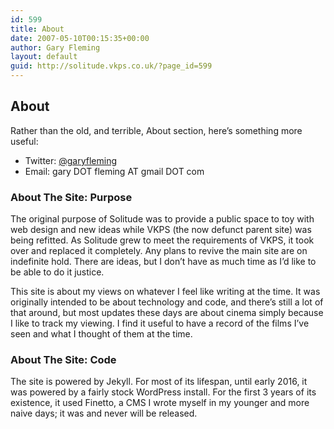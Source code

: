 ```yaml
---
id: 599
title: About
date: 2007-05-10T00:15:35+00:00
author: Gary Fleming
layout: default
guid: http://solitude.vkps.co.uk/?page_id=599
---
```


## About

Rather than the old, and terrible, About section, here&#8217;s something more useful:

  * Twitter: [@garyfleming](http://twitter.com/garyfleming)
  * Email: gary DOT fleming AT gmail DOT com

### About The Site: Purpose

The original purpose of Solitude was to provide a public space to toy with web design and new ideas while VKPS (the now defunct parent site) was being refitted. As Solitude grew to meet the requirements of VKPS, it took over and replaced it completely. Any plans to revive the main site are on indefinite hold. There are ideas, but I don&#8217;t have as much time as I&#8217;d like to be able to do it justice.

This site is about my views on whatever I feel like writing at the time. It was originally intended to be about technology and code, and there&#8217;s still a lot of that around, but most updates these days are about cinema simply because I like to track my viewing. I find it useful to have a record of the films I&#8217;ve seen and what I thought of them at the time.

### About The Site: Code

The site is powered by Jekyll. For most of its lifespan, until early 2016, it was powered by a fairly stock WordPress install. For the first 3 years of its existence, it used Finetto, a CMS I wrote myself in my younger and more naive days; it was and never will be released.